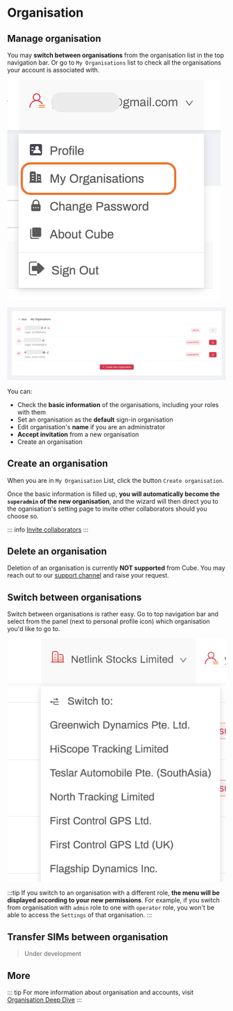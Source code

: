 # Organisation

## Manage organisation
You may **switch between organisations** from the organisation list in the top navigation bar. Or go to `My Organisations` list to check all the organisations your account is associated with.

![toppanel](/toporg.png)


![organisation list](/orgs.png)

You can:
* Check the **basic information** of the organisations, including your roles with them
* Set an organisation as the **default** sign-in organisation
* Edit organisation's **name** if you are an administrator
* **Accept invitation** from a new organisation
* Create an organisation


## Create an organisation
When you are in `My Organisation` List, click the button `Create organisation`.

Once the basic information is filled up, **you will automatically become the `superadmin` of the new organisation**, and the wizard will then direct you to the oganisation's setting page to invite other collaborators should you choose so. 

::: info 
[Invite collaborators](collaborator)
:::

## Delete an organisation
Deletion of an organisation is currently **NOT supported** from Cube. You may reach out to our [support channel](support) and raise your request.


## Switch between organisations

Switch between organisations is rather easy. Go to top navigation bar and select from the panel (next to personal profile icon) which organisation you'd like to go to.

![switch](/switch.png)

:::tip
If you switch to an organisation with a different role, **the menu will be displayed according to your new permissions**. For example, if you switch from organisation with `admin` role to one with `operator` role, you won't be able to access the `Settings` of that organisation.
:::

## Transfer SIMs between organisation
> Under development

## More
::: tip
For more information about organisation and accounts, visit [Organisation Deep Dive](/org/)
:::